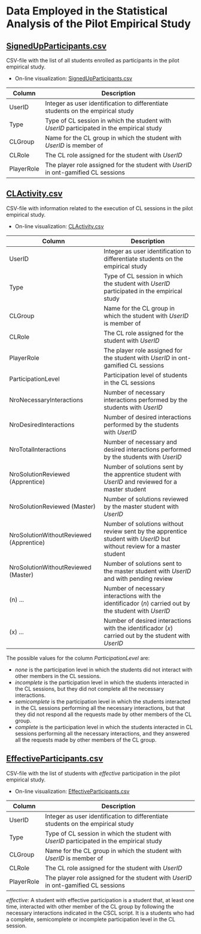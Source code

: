 # Data Employed in the Statistical Analysis of the Pilot Empirical Study

## [SignedUpParticipants.csv](SignedUpParticipants.csv)

CSV-file with the list of all students enrolled as participants in the pilot empirical study.
- On-line visualization: [SignedUpParticipants.csv](https://github.com/geiser/phd-thesis-evaluation/blob/master/pilot-study/data/SignedUpParticipants.csv)

| Column | Description |
|--------|----------|
| UserID | Integer as user identification to differentiate students on the empirical study |
| Type | Type of CL session in which the student with *UserID* participated in the empirical study |
| CLGroup | Name for the CL group in which the student with *UserID* is member of |
| CLRole | The CL role assigned for the student with *UserID* |
| PlayerRole | The player role assigned for the student with *UserID* in ont-gamified CL sessions |


## [CLActivity.csv](CLActivity.csv)

CSV-file with information related to the execution of CL sessions in the pilot empirical study.
- On-line visualization: [CLActivity.csv](https://github.com/geiser/phd-thesis-evaluation/blob/master/pilot-study/data/CLActivity.csv)

| Column | Description |
|--------|----------|
| UserID | Integer as user identification to differentiate students on the empirical study |
| Type | Type of CL session in which the student with *UserID* participated in the empirical study |
| CLGroup | Name for the CL group in which the student with *UserID* is member of |
| CLRole | The CL role assigned for the student with *UserID* |
| PlayerRole | The player role assigned for the student with *UserID* in ont-gamified CL sessions |
| ParticipationLevel | Participation level of students in the CL sessions |
| NroNecessaryInteractions | Number of necessary interactions performed by the students with *UserID* |
| NroDesiredInteractions | Number of desired interactions performed by the students with *UserID* |
| NroTotalInteractions | Number of necessary and desired interactions performed by the students with *UserID* |
| NroSolutionReviewed (Apprentice) | Number of solutions sent by the apprentice student with *UserID* and reviewed for a master student |
| NroSolutionReviewed (Master) | Number of solutions reviewed by the master student with *UserID* |
| NroSolutionWithoutReviewed (Apprentice) | Number of solutions without review sent by the apprentice student with *UserID* but without review for a master student |
| NroSolutionWithoutReviewed (Master) | Number of solutions sent to the master student with *UserID* and with pending review | 
| (n) ... | Number of necessary interactions with the identificador (*n*) carried out by the student with *UserID* |
| (x) ... | Number of desired interactions with the identificador (*x*) carried out by the student with *UserID* |

The possible values for the column *ParticipationLevel* are:
* _none_ is the participation level in which the students did not interact with other members in the CL sessions.
* _incomplete_ is the participation level in which the students interacted in the CL sessions, but they did not complete all the necessary interactions.
* _semicomplete_ is the participation level in which the students interacted in the CL sessions performing all the necessary interactions, but that they did not respond all the requests made by other members of the CL group.
* _complete_ is the participation level in which the students interacted in CL sessions performing all the necessary interactions, and they answered all the requests made by other members of the CL group.


## [EffectiveParticipants.csv](EffectiveParticipants.csv)

CSV-file with the list of students with *effective* participation in the pilot empirical study.
- On-line visualization: [EffectiveParticipants.csv](https://github.com/geiser/phd-thesis-evaluation/blob/master/pilot-study/data/EffectiveParticipants.csv)

| Column | Description |
|--------|----------|
| UserID | Integer as user identification to differentiate students on the empirical study |
| Type | Type of CL session in which the student with *UserID* participated in the empirical study |
| CLGroup | Name for the CL group in which the student with *UserID* is member of |
| CLRole | The CL role assigned for the student with *UserID* |
| PlayerRole | The player role assigned for the student with *UserID* in ont-gamified CL sessions |

*effective*: A student with effective participation is a student that, at least one time, interacted with other member
of the CL group by following the necessary interactions indicated in the CSCL script. It is a students who had a complete,
semicomplete or incomplete participation level in the CL session.
